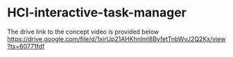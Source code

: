 # HCI-interactive-task-manager

The drive link to the concept video is provided below
https://drive.google.com/file/d/1xirUp21AHKhnlml8ByfetTnbWvJ2Q2Kx/view?ts=60771fdf
